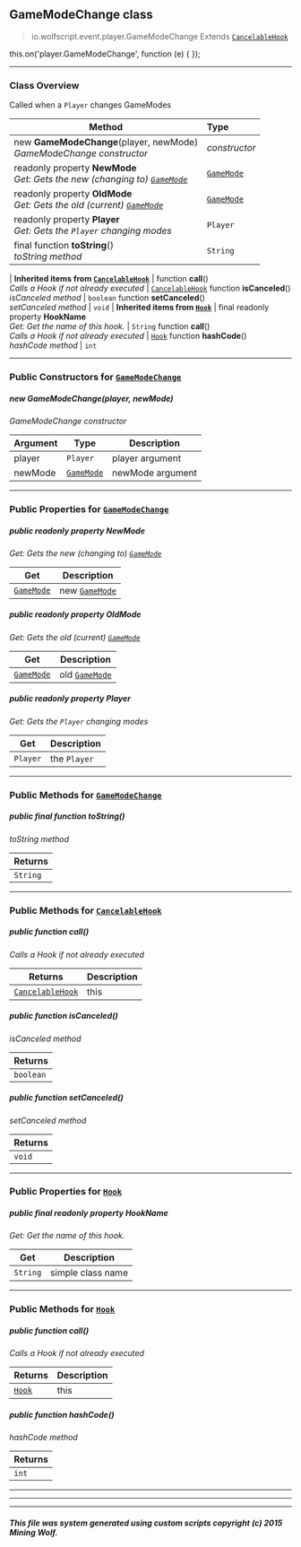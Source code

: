 ## GameModeChange __class__

>io.wolfscript.event.player.GameModeChange
>Extends [`CancelableHook`](../../hook/CancelableHook.md)

this.on('player.GameModeChange', function (e) { });

---

### Class Overview

Called when a `Player` changes GameModes

Method | Type   
--- | :--- 
new __GameModeChange__(player, newMode) <br> _GameModeChange constructor_ | _constructor_
 readonly property __NewMode__ <br> _Get: Gets the new (changing to) [`GameMode`](../../api/GameMode.md)_ | [`GameMode`](../../api/GameMode.md)
 readonly property __OldMode__ <br> _Get: Gets the old (current) [`GameMode`](../../api/GameMode.md)_ | [`GameMode`](../../api/GameMode.md)
 readonly property __Player__ <br> _Get: Gets the `Player` changing modes_ | `Player`
final function __toString__() <br> _toString method_ | `String`
 |
__Inherited items from [`CancelableHook`](../../hook/CancelableHook.md)__ |
 function __call__() <br> _Calls a Hook if not already executed_ | [`CancelableHook`](../../hook/CancelableHook.md)
 function __isCanceled__() <br> _isCanceled method_ | `boolean`
 function __setCanceled__() <br> _setCanceled method_ | `void`
 |
__Inherited items from [`Hook`](../../hook/Hook.md)__ |
final readonly property __HookName__ <br> _Get: Get the name of this hook._ | `String`
 function __call__() <br> _Calls a Hook if not already executed_ | [`Hook`](../../hook/Hook.md)
 function __hashCode__() <br> _hashCode method_ | `int`







---

### Public Constructors for [`GameModeChange`](GameModeChange.md)

##### <a id='gamemodechange'></a>new __GameModeChange__(player, newMode) 

_GameModeChange constructor_

Argument | Type | Description  
--- | --- | --- 
player | `Player` | player argument
newMode | [`GameMode`](../../api/GameMode.md) | newMode argument

---

### Public Properties for [`GameModeChange`](GameModeChange.md)

##### <a id='newmode'></a>public  readonly property __NewMode__

_Get: Gets the new (changing to) [`GameMode`](../../api/GameMode.md)_

Get | Description
--- | --- 
[`GameMode`](../../api/GameMode.md) | new [`GameMode`](../../api/GameMode.md)



##### <a id='oldmode'></a>public  readonly property __OldMode__

_Get: Gets the old (current) [`GameMode`](../../api/GameMode.md)_

Get | Description
--- | --- 
[`GameMode`](../../api/GameMode.md) | old [`GameMode`](../../api/GameMode.md)



##### <a id='player'></a>public  readonly property __Player__

_Get: Gets the `Player` changing modes_

Get | Description
--- | --- 
`Player` | the `Player`



---

### Public Methods for [`GameModeChange`](GameModeChange.md)

##### <a id='tostring'></a>public final function __toString__()

_toString method_

Returns | 
--- | 
`String` |


---

### Public Methods for [`CancelableHook`](../../hook/CancelableHook.md)

##### <a id='call'></a>public  function __call__()

_Calls a Hook if not already executed_

Returns | Description
--- | --- 
[`CancelableHook`](../../hook/CancelableHook.md) | this


##### <a id='iscanceled'></a>public  function __isCanceled__()

_isCanceled method_

Returns | 
--- | 
`boolean` |


##### <a id='setcanceled'></a>public  function __setCanceled__()

_setCanceled method_

Returns | 
--- | 
`void` |


---

### Public Properties for [`Hook`](../../hook/Hook.md)

##### <a id='hookname'></a>public final readonly property __HookName__

_Get: Get the name of this hook._

Get | Description
--- | --- 
`String` | simple class name



---

### Public Methods for [`Hook`](../../hook/Hook.md)

##### <a id='call'></a>public  function __call__()

_Calls a Hook if not already executed_

Returns | Description
--- | --- 
[`Hook`](../../hook/Hook.md) | this


##### <a id='hashcode'></a>public  function __hashCode__()

_hashCode method_

Returns | 
--- | 
`int` |


---


---


---


##### This file was system generated using custom scripts copyright (c) 2015 Mining Wolf.
	

